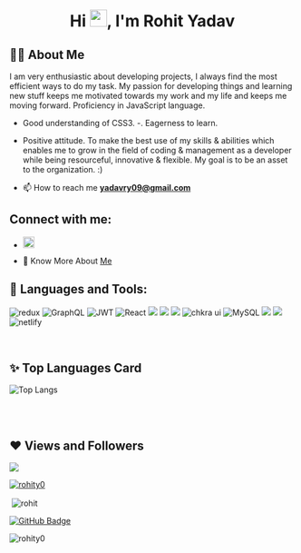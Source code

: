 ### <h1 align="center">Hi <img src="https://raw.githubusercontent.com/MartinHeinz/MartinHeinz/master/wave.gif" width="30px">, I'm Rohit Yadav</h1>


## 🙋‍♂️ About Me

I am very enthusiastic about developing projects, I always find the most efficient ways to do my task. My passion for developing things and learning new stuff keeps me motivated towards my work and my life and keeps me moving forward. Proficiency in JavaScript language.
- Good understanding of CSS3.
-. Eagerness to learn.
 - Positive attitude.
To make the best use of my skills & abilities which enables me to grow in the field of coding & management as a developer while being resourceful, innovative & flexible. My goal is to be an asset to the organization. :)

- 📫 How to reach me **yadavry09@gmail.com**

## Connect with me:

- <a style="margin:0;" target="_blank" href="https://www.linkedin.com/in/rohity09yadav/"><img  width="20px" height="20px" src="https://www.edigitalagency.com.au/wp-content/uploads/new-linkedin-logo-white-black-png.png"/><a/>

- 📑 Know More About [Me](https://drive.google.com/file/d/1hsSEbOs5F62V4tQkpTIfwlpyf-UzUp_h/view)

## 🚀 Languages and Tools:

<p align="left"> 
   <img alt="redux" src="https://img.shields.io/badge/Redux-593D88?style=for-the-badge&logo=redux&logoColor=white" />
   <img alt="GraphQL" src="https://img.shields.io/badge/GraphQL-FF4500?style=for-the-badge&logo=graphql&logoColor=white" />
    <img alt="JWT" src="https://img.shields.io/badge/JWT-000000?style=for-the-badge&logo=JSON%20web%20tokens&logoColor=white" />
   <img alt="React" src="https://img.shields.io/badge/React-3776AB?style=for-the-badge&logo=react&logoColor=white" />
  <img src="https://img.shields.io/badge/Postman-FF6C37?style=for-the-badge&logo=postman&logoColor=white"/>
   <img src="https://img.shields.io/badge/Express.js-000000?style=for-the-badge&logo=express&logoColor=white" />
   <img src="https://img.shields.io/badge/npm-CB3837?style=for-the-badge&logo=npm&logoColor=white" />
    <img alt="chkra ui" src="https://img.shields.io/badge/Chakra--UI-319795?style=for-the-badge&logo=chakra-ui&logoColor=white" />
  
   <img alt="MySQL" src="https://img.shields.io/badge/Node.js-339933?style=for-the-badge&logo=nodedotjs&logoColor=white" />
     <img src="https://img.shields.io/badge/Vercel-000000?style=for-the-badge&logo=vercel&logoColor=white"/>
      <img src="https://img.shields.io/badge/Socket.io-010101?&style=for-the-badge&logo=Socket.io&logoColor=white"/>
       <img src="https://img.shields.io/badge/Netlify-00C7B7?style=for-the-badge&logo=netlify&logoColor=white" alt="netlify" />
</p>


<br/>




## ✨ Top Languages Card

![Top Langs](https://github-readme-stats.vercel.app/api/top-langs?username=rohity0&show_icons=true&locale=en&layout=compact)


<br/>

<br/>



## ❤ Views and Followers
<a href="https://github.com/rohity0/github-profile-views-counter">
    <img src="https://komarev.com/ghpvc/?username=rohity0">
</a>
 <p align="left"> <a href="https://github.com/ryo-ma/github-profile-trophy"><img src="https://github-profile-trophy.vercel.app/?username=rohity0" alt="rohity0" /></a> </p>
 <p>&nbsp;<img align="center" src="https://github-readme-stats.vercel.app/api?username=rohity0&show_icons=true&locale=en" alt="rohit" /></p>
<a href="https://github.com/rohity0?tab=followers"><img src="https://img.shields.io/github/followers/rohity0?label=Followers&style=social" alt="GitHub Badge"></a>
<p><img align="center" src="https://github-readme-streak-stats.herokuapp.com/?user=rohity0&" alt="rohity0" /></p>

 <br/>

<!-- 
[![Rohit's github activity graph](https://activity-graph.herokuapp.com/graph?username=rohity0&theme=react-dark)](https://github.com/rohity0/github-readme-activity-graph) -->


<br/>




